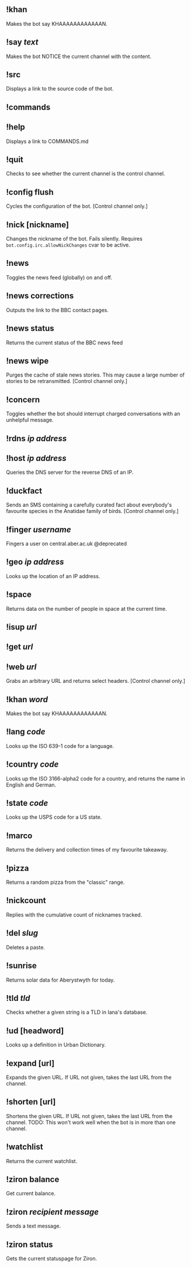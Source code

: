 ## !khan
   Makes the bot say KHAAAAAAAAAAAAN.
## !say _text_
   Makes the bot NOTICE the current channel with the content.
## !src
   Displays a link to the source code of the bot.
## !commands
## !help
   Displays a link to COMMANDS.md
## !quit
   Checks to see whether the current channel is the control channel.
## !config flush
   Cycles the configuration of the bot. [Control channel only.]
## !nick [nickname]
   Changes the nickname of the bot. Fails silently.
   Requires `bot.config.irc.allowNickChanges` cvar to be active.
## !news
   Toggles the news feed (globally) on and off.
## !news corrections
   Outputs the link to the BBC contact pages.
## !news status
   Returns the current status of the BBC news feed
## !news wipe
   Purges the cache of stale news stories.
   This may cause a large number of stories to be retransmitted.
   [Control channel only.]
## !concern
   Toggles whether the bot should interrupt charged conversations
   with an unhelpful message.
## !rdns _ip address_
## !host _ip address_
   Queries the DNS server for the reverse DNS of an IP.
## !duckfact
   Sends an SMS containing a carefully curated fact about everybody's
   favourite species in the Anatidae family of birds.
   [Control channel only.]
## !finger _username_
   Fingers a user on central.aber.ac.uk
   @deprecated
## !geo _ip address_
   Looks up the location of an IP address.
## !space
   Returns data on the number of people in space at the current time.
## !isup _url_
## !get _url_
## !web _url_
   Grabs an arbitrary URL and returns select headers.
   [Control channel only.]
## !khan _word_
   Makes the bot say KHAAAAAAAAAAAAN.
## !lang _code_
   Looks up the ISO 639-1 code for a language.
## !country _code_
   Looks up the ISO 3166-alpha2 code for a country, and returns
   the name in English and German.
## !state _code_
   Looks up the USPS code for a US state.
## !marco
   Returns the delivery and collection times of my favourite takeaway.
## !pizza
   Returns a random pizza from the "classic" range.
## !nickcount
   Replies with the cumulative count of nicknames tracked.
## !del _slug_
   Deletes a paste.
## !sunrise
   Returns solar data for Aberystwyth for today.
## !tld _tld_
   Checks whether a given string is a TLD in Iana's database.
## !ud [headword]
   Looks up a definition in Urban Dictionary.
## !expand [url]
   Expands the given URL.
   If URL not given, takes the last URL from the channel.
## !shorten [url]
   Shortens the given URL.
   If URL not given, takes the last URL from the channel.
   TODO:
   This won't work well when the bot is in more than one channel.
## !watchlist
   Returns the current watchlist.
## !ziron balance
   Get current balance.
## !ziron _recipient_ _message_
   Sends a text message.
## !ziron status
   Gets the current statuspage for Ziron.
